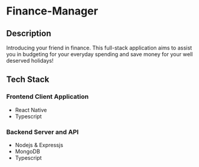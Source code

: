 # Finance-Manager

## Description

Introducing your friend in finance. This full-stack application aims to assist you in budgeting for your everyday spending and save money for your well deserved holidays!

## Tech Stack

### Frontend Client Application

- React Native
- Typescript

### Backend Server and API

- Nodejs & Expressjs
- MongoDB
- Typescript
